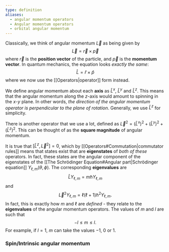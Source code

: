 ```yaml
---
type: definition
aliases:
  - angular momentum operators
  - Angular momentum operators
  - orbital angular momentum
---
```

Classically, we think of angular momentum $\vec{L}$ as being given by 
$$
\vec{L}=\vec{r} \times \vec{p}
$$
where $\vec{r}$ is the **position vector** of the particle, and $\vec{p}$ is the **momentum vector**. In quantum mechanics, the equation looks *exactly the same*:
$$
\hat{L}=\hat{r} \times \hat{p}
$$
where we now use the [[Operators|operator]] form instead.

We define angular momentum about each **axis** as $\hat{L}^x$, $\hat{L}^y$ and $\hat{L}^z$. This means that the angular momentum along the $z$-axis would amount to spinning in the $x$-$y$ plane. In other words, *the direction of the angular momentum operator is perpendicular to the plane of rotation*. Generally, we use $\hat{L}^z$ for simplicity.

There is another operator that we use a lot, defined as $\vec{L}^2=(\hat{L}^x)^2 + (\hat{L}^y)^2 +(\hat{L}^z)^2$. This can be thought of as the **square magnitude** of angular momentum. 

It is true that $[\hat{L}^z, \vec{L}^2]=0$, which by [[Operators#Commutation|commutator rules]] means that states exist that are **eigenstates** of *both of these* operators. In fact, these states are the angular component of the eigenstates of the [[The Schrödinger Equation#Angular part|Schrödinger equation]] $Y_{\ell, m}(\theta, \phi)$. The corresponding **eigenvalues** are 
$$
\hat{L} Y_{\ell, m} = m \hbar Y_{\ell, m}
$$
and 
$$
\vec{L}^2 Y_{\ell, m} = \ell(\ell+1) \hbar^2 Y_{\ell, m}.
$$
In fact, this is exactly how $m$ and $\ell$ are *defined* - they relate to the **eigenvalues** of the angular momentum operators.
The values of $m$ and $l$ are such that 
$$
-l \leq m \leq l.
$$
For example, if $l=1$, $m$ can take the values $-1$, $0$ or $1$.
### Spin/Intrinsic angular momentum
